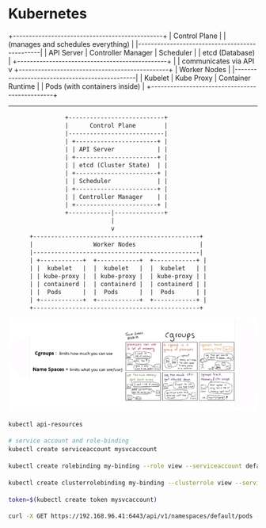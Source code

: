 #  Kubernetes 


+-----------------------------------------------+
|               Control Plane                   |
| (manages and schedules everything)             |
|-----------------------------------------------|
|  API Server | Controller Manager | Scheduler  |
|  etcd (Database)                                |
+-----------------------------------------------+
               |
               | communicates via API
               v
+-----------------------------------------------+
|                Worker Nodes                   |
|-----------------------------------------------|
| Kubelet | Kube Proxy | Container Runtime      |
| Pods (with containers inside)                 |
+-----------------------------------------------+






----------------------------------
                    +---------------------------+
                    |      Control Plane        |
                    |---------------------------|
                    | +-----------------------+ |
                    | | API Server            | |
                    | +-----------------------+ |
                    | | etcd (Cluster State)  | |
                    | +-----------------------+ |
                    | | Scheduler             | |
                    | +-----------------------+ |
                    | | Controller Manager    | |
                    | +-----------------------+ |
                    +------------|--------------+
                                 |
                                 v
          +-----------------------------------------------+
          |                 Worker Nodes                  |
          |-----------------------------------------------|
          | +------------+  +------------+  +------------+ |
          | |  kubelet   |  |  kubelet   |  |  kubelet   | |
          | | kube-proxy |  | kube-proxy |  | kube-proxy | |
          | | containerd |  | containerd |  | containerd | |
          | |  Pods      |  |  Pods      |  |  Pods      | |
          | +------------+  +------------+  +------------+ |
          +-----------------------------------------------+


![name-space and cgroup](img/1.png)


```sh
kubectl api-resources

# service account and role-binding
kubectl create serviceaccount mysvcaccount

kubectl create rolebinding my-binding --role view --serviceaccount default:mysvcaccount --namespace default

kubectl create clusterrolebinding my-binding --clusterrole view --serviceaccount default:mysvcaccount

token=$(kubectl create token mysvcaccount)

curl -X GET https://192.168.96.41:6443/api/v1/namespaces/default/pods -H "Authorization: Bearer $token" -H "Accept: application/json" --insecure

```

